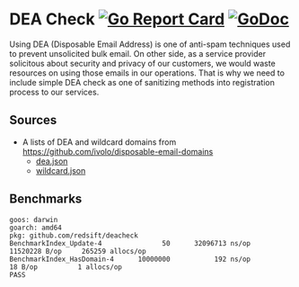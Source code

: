 # DEA Check [![Go Report Card](https://goreportcard.com/badge/github.com/redsift/deacheck)](https://goreportcard.com/report/github.com/redsift/deacheck) [![GoDoc](https://godoc.org/github.com/redsift/deacheck?status.svg)](https://godoc.org/github.com/redsift/deacheck)

Using DEA (Disposable Email Address) is one of anti-spam techniques used to prevent unsolicited bulk email.
On other side, as a service provider solicitous about  security and privacy of our customers, we would waste resources on using those emails in our operations.
That is why we need to include simple DEA check as one of sanitizing methods into registration process to our services.

## Sources

- A lists of DEA and wildcard domains from https://github.com/ivolo/disposable-email-domains
    - [dea.json](https://raw.githubusercontent.com/ivolo/disposable-email-domains/master/index.json)
    - [wildcard.json](https://raw.githubusercontent.com/ivolo/disposable-email-domains/master/wildcard.json)

## Benchmarks

```text
goos: darwin
goarch: amd64
pkg: github.com/redsift/deacheck
BenchmarkIndex_Update-4      	      50	  32096713 ns/op	11520228 B/op	  265259 allocs/op
BenchmarkIndex_HasDomain-4   	10000000	       192 ns/op	      18 B/op	       1 allocs/op
PASS
```